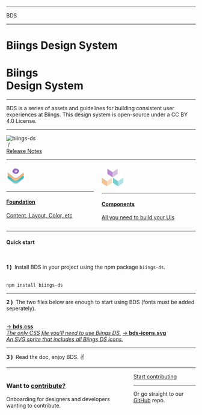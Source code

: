 <hr class="is-hidden-tablet is-size-7">
<span class="is-relative has-background-white-bis has-text-black is-size-4 is-size-5-mobile has-text-weight-semibold">
    <div class="has-background-primary-gradient is-mask is-overlay"></div>
    BDS
</span>
<hr class="is-marginless">
<h1 class="title has-text-weight-bolder is-family-primary is-hidden-touch">Biings <span class="has-text-weight-normal is-family-secondary is-size-1">Design System</span></h1>
<h1 class="title is-2 has-text-weight-bolder is-family-primary is-hidden-desktop">Biings<br><span class="has-text-weight-normal is-family-secondary is-size-2">Design System</span></h1>
<hr class="is-size-2 is-visible has-background-info-gradient">
<p class="subtitle is-4 is-family-secondary has-text-dark">
    BDS is a series of assets and guidelines for building consistent user experiences at Biings. This design system is open-source under a CC BY 4.0 License.
</p>
<hr>

<div class="level is-mobile">
    <div class="level-left">
        <div class="level-item">
            <img src="https://img.shields.io/npm/v/biings-ds.svg?color=%23815BC3&label=npm&style=flat-square" alt="biings-ds">
        </div>
        <div class="level-item has-text-grey-light">&nbsp;/</div>
        <div class="level-item">
            <a href="#/CHANGELOG"
               class="is-size-6 has-text-weight-medium">Release Notes</a>
        </div>
    </div>
</div>

<hr>
<div class="columns">
    <div class="column is-6">
        <a href="#/content" class="box is-medium has-background-primary-dark is-raised hover-to-popping">
            <img src="media/bds.png" width="50" class="no-zoom"/>
            <hr class="is-size-7">
            <h4 class="title has-text-white is-family-primary has-text-weight-semibold">Foundation</h4>
            <p class="subtitle is-5 has-text-white is-dimmed has-text-weight-medium">Content, Layout, Color, etc</p>
        </a>
    </div>
    <div class="column is-6">
        <a href="#/avatar" class="box is-medium has-background-primary-gradient is-floating hover-to-popping">
            <img src="media/components.png" width="58" class="no-zoom"/>
            <hr class="is-size-7">
            <h4 class="title has-text-white is-family-primary has-text-weight-semibold">Components</h4>
            <p class="subtitle is-5 has-text-white is-dimmed has-text-weight-medium">All you need to build your UIs</p>
        </a>
    </div>
</div>

<hr class="is-size-1 is-visible">

<h4 class="title is-family-primary"><strong>Quick start</strong></h4><br>

<strong>1 )&nbsp;</strong> Install BDS in your project using the npm package <code>biings-ds</code>.<br><br>

<pre><code>npm install biings-ds</code></pre>
<hr>

<strong>2 )&nbsp;</strong> The two files below are enough to start using BDS (fonts must be added seperately).<br><br>

<a href="https://raw.githubusercontent.com/biings/biings-ds/master/build/bds.css" class="box has-background-light" download>→ <strong class="is-monospace">bds.css</strong><br><i class="has-text-grey-dark">The only CSS file you'll need to use Biings DS.</i></a>
<a href="https://raw.githubusercontent.com/biings/biings-ds/master/build/bds-icons.min.svg" class="box has-background-light" download>→ <strong class="is-monospace">bds-icons.svg</strong><br><i class="has-text-grey-dark">An SVG sprite that includes all Biings DS icons.</i></a>

<hr>
<strong>3 )&nbsp;</strong> Read the doc, enjoy BDS. ✌️

<hr class="is-size-2">

<div class="box has-background-info-gradient is-large is-floating">
    <div class="columns is-marginless is-vcentered">
        <div class="column is-6">
            <h3 class="title is-family-secondary is-spaced">Want to <u>contribute?</u></h3>
            <p class="subtitle is-5 has-text-dark">Onboarding for designers and developers wanting to contribute.</p>
        </div>
        <div class="column is-5 is-offset-1 has-text-centered is-size-6 has-text-info-dark">
            <a href="#/contribute" class="button is-rounded is-info is-glowing is-beefy">Start contributing</a>
            <hr class="is-marginless is-wavy">
            Or go straight to our <a href="https://github.com/biings/biings-ds" class="is-underlined">GitHub</a> repo.
        </div>
    </div>
</div>

<br>
